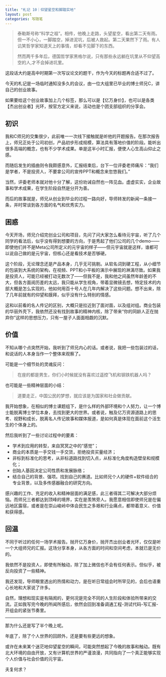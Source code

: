 ```yaml
---
title: "札记 10｜仰望星空和脚踏实地"
layout: post
categories: 写随笔
---
```


<!-- more -->

> 泰勒斯号称“科学之祖”。相传，他晚上走路，头望星空，看出第二天有雨。但一不小心，一脚踏空，掉进泥坑，后被人救起。第二天果然下了雨。有人讥笑哲学家知道天上的事情，却看不见脚下的东西。
>
> 然而两千多年后，德国哲学家黑格尔说，只有那些永远躺在坑里从不仰望高空的人,才不会掉进坑里。

这段话大约是高中时期第一次写议论文的题干，作为今天的标题再合适不过了。

今天的札记是一场临时通知没多久的会议，由一位大组里已毕业的博士师兄C，讲自己的创业故事。

如果要给这个创业故事加上几个标签，那么可以是【亿万身价】，也可以是各类【杰出创业者】光环，按官方定义来说，活动也是个团支部组织的分享会。

## 初识

我和C师兄的交集很少，此前唯一一次线下接触就是听他的开题报告。在那次报告上，师兄正处于公司初创，产品初步形成规模，算法具有落地价值的阶段。能听出很多高端的概念，也有不少学术成果。单是这半小时汇报，便使人心生高山仰止之感。

而随后发生的插曲则令我颇感意外，汇报结束后，台下一位评委老师痛斥：“我们是学者，不是投资人，不要拿公司的宣传PPT和概念来忽悠我们。”

当然，评委老师本就对他十分了解，这份劝诫自然也一阵见血。虚虚实实，企业故事和学术成果，在学生阶段自然是分开为善。

而后的故事就是，师兄从创业到毕业的过程一路向好，导师转发的新闻一条接一条，并时常谈到各方面的名气和优秀实力。

## 困惑

今天开场，师兄介绍完创业公司和项目，先问了问大家怎么看待元宇宙，听了几个同学的看法后，似乎没有得到想要的方向，于是秀起了他们公司的几个demo——即使他们并不是Meta公司所定义的元宇宙的样子——但元宇宙就是这样，谁都可以说自己做的是元宇宙，但核心还是看技术是否够硬。

这个阶段，无论理念还是产品本身，几乎无可挑剔。从软名词到硬工程，从小细节的包装到大系统的架构，在视频、PPT和小平板的演示中展现的淋漓尽致。如果我是投资人，可能已经被打动无数次了——但我不是，我和他之间虽然年龄差的不大，但各方面阅历差的太远，我只能从学生视角，带着显微镜去想，特定技术的内部大概是怎么实现的，他如何用百十号人在几年内解决了这些问题。想不出来，除了几年前就有的仰望和膜拜，似乎没有什么特别的情感。

这和以前看的名人传记的区别，大概只是拉近到了面对面，以及组对组。商业包装的华丽外壳下，我依然还没有找到故事的精神内核，除了带来“你的同龄人正在抛弃你”这样的思想压力，只有一屋子人面面相觑的沉默。

## 价值

不知从哪个点突然开始，我听到了师兄内心的话。或者说，我把一些包装过的话，和说话的人本身当作一个整体来观察了。

可能是一个细节处的灵魂反问：

> 在座的都是男生，你们小时候就没有喜欢过遥控飞机和钢铁机器人吗？

也可能是一些精神层面的小结：

> 道要走正，中国公民的梦想，就应该是为国家和社会做贡献。

我开始想象，在相似的博士课题组下，是什么样的外部环境和个人努力，让一个博士能脱离博士学位本身，去找到更大的世界。或者说，触及亿万资源道路上的思考、视野和成长，脱离名人传记故事和媒体报道，是如何真是体现在面前这个活生生的个体身上的。

然后我听到了一些讨论过程中的要素：

* 学术到应用的转型，来自冥冥之中的“感觉”；
* 商业的本质是一手交钱一手交货，拒绝投资买量经济；
* 非标到标准化的思考，从非标道路找到切入点，从标准化角度构造壁垒和规模化；
* 创始人基因决定公司性质和发展脉络；
* 结合自己的背景、强项。找到自己的赛道。比如师兄个人的硬件+软件结合的专业背景，以及多传感器融合的研究方向。

感兴趣的工作、充足的收入和精神层面的满足感，此三者得其二可解决大部分烦恼。而师兄三者都达到顶峰的境界，实在是羡煞旁人。我愿意相信即使师兄是在偏远地区露宿，或者是在崇山峻岭中体会民生之多艰和行业痛点，都带着意义、价值和获得感。

## 回温

不同于听过的任何一场学术报告。抛开亿万身价，抛开杰出创业者光环，仅仅是听一个大组师兄的汇报。这场分享本身，从各方面的时间和空间考虑，本就已是无价的。

我依然不是投资人，即使有所触动，除了加上微信也不会有任何表示。但似乎，被反向投资了一些精神。

我还发现，导师眼里透出的热情和动力，是在听日常组会时所罕见的，会后也语重心长地和大家说了许多。

自然，理想和现实是有隔阂的，更何况是完全不同的人生阶段和体验所带来的交流。正如我写完今晚的所闻所感后，依然会回到准备调通工程-测试代码-写汇报-开组会的紧张节奏里。

---

那为什么还是写了半个晚上呢。

年底了，除了个人世界的回顾外，还是要有些更远的想象。

或许在未来某个迷茫地仰望星空的瞬间，可能突然想起了今晚的故事和触动。既有北大环境的自由开放，又有计算机世界的严谨浪漫，共同指向了一个真正能够实现个人价值与社会价值的元宇宙。

夫复何求？